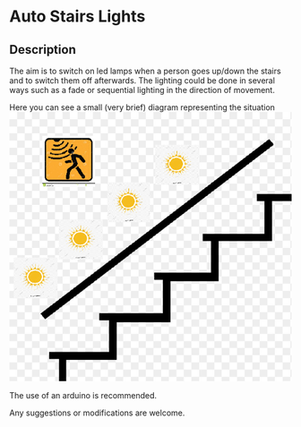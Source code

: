 # Auto Stairs Lights

## Description

The aim is to switch on led lamps when a person goes up/down the stairs and to switch them off afterwards. The lighting could be done in several ways such as a fade or sequential lighting in the direction of movement.

Here you can see a small (very brief) diagram representing the situation
![image1](image1.png)

The use of an arduino is recommended.

Any suggestions or modifications are welcome.
